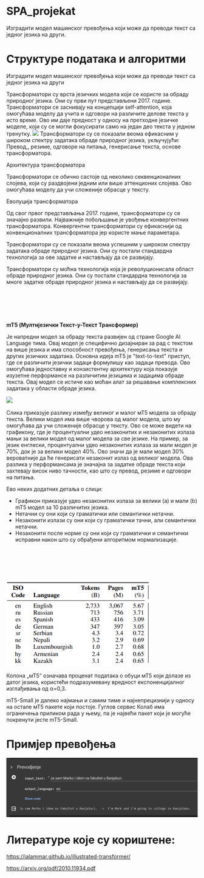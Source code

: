 # SPA_projekat
Изградити модел машинског превођења који може да преводи текст са једног језика на други.

# Структуре података и алгоритми 
Изградити модел машинског превођења који може да преводи текст са једног језика на други

Трансформатори су врста језичких модела који се користе за обраду природног језика. Они су први пут представљени 2017. године.
Трансформатори се заснивају на концепцији self-attention, која омогућава моделу да учита и одговори на различите делове текста у исто време. Ово им даје предност у односу на претходне језичке моделе, који су се могли фокусирати само на један део текста у једном тренутку.
![](Aspose.Words.7e044ac2-8f8c-42ae-b726-2733994c857d.001.png)
Трансформатори су се показали веома ефикасним у широком спектру задатака обраде природног језика, укључујући: Превод,, резиме, одговоре на питања, генерисање текста, основе трансформатора.

Архитектура трансформатора

Трансформатори се обично састоје од неколико секвенционалних слојева, који су раздвојени једним или више аттенционих слојева. Ово омогућава моделу да учи сложеније обрасце у тексту.

Еволуција трансформатора

Од свог првог представљања 2017. године, трансформатори су се значајно развили. Најважније побољшање је увођење конвергентних трансформатора. Конвергентни трансформатори су ефикаснији од конвенционалних трансформатора јер користе мање параметара.

Трансформатори су се показали веома успешним у широком спектру задатака обраде природног језика. Они су постали стандардна технологија за ове задатке и настављају да се развијају.

Трансформатори су моћна технологија која је револуционисала област обраде природног језика. Они су постали стандардна технологија за многе задатке обраде природног језика и настављају да се развијају.


<br>
<br>

<br>
<br>


**mT5 (Мултијезички Текст-у-Текст Трансформер)**


Jе напредни модел за обраду текста развијен од стране Google AI Language тима. Овај модел је специфично дизајниран за рад с текстом на више језика и има способност превођења, генерисања текста и других језичких задатака. Основна идеја mT5 је "text-to-text" приступ, где се различити језички задаци формулишу као задаци превода. Ово омогућава једноставну и конзистентну архитектуру која показује изузетне перформансе на различитим језицима и задацима обраде текста. Овај модел се истиче као моћан алат за решавање комплексних задатака у области обраде језика.


![](Aspose.Words.7e044ac2-8f8c-42ae-b726-2733994c857d.002.png)







Слика приказује разлику између великог и малог мТ5 модела за обраду текста. Велики модел има више чворова од малог модела, што му омогућава да учи сложеније обрасце у тексту. Ово се може видети на графикону, где је процентуални удео незаконитих и незаконитих излаза мањи за велики модел од малог модела за све језике.
На пример, за језик енглески, процентуални удео незаконитих излаза за мали модел је 70%, док је за велики модел 40%. Ово значи да је мали модел 30% вероватније да ће генерисати незаконит излаз од великог модела.
Ова разлика у перформансама је значајна за задатке обраде текста који захтевају висок ниво тачности, као што су превод, резиме и одговори на питања.

Ево неких додатних детаља о слици:

- Графикон приказује удео незаконитих излаза за велики (a) и мали (b) mT5 модел за 10 различитих језика.
- Нетачни су они који су граматички или семантички нетачни.
- Незаконити излази су они који су граматички тачни, али семантички нетачни.
- Незаконити после норме су они који су граматички и семантички исправни након што су обрађени алгоритмом нормализације.



<br>
<br>
<br>
<br>


![](Aspose.Words.7e044ac2-8f8c-42ae-b726-2733994c857d.003.png)





Колона „мТ5“ означава проценат података о обуци мТ5 који долазе из датог језика, користећи подразумевану вредност експоненцијалног изглађивања од α=0,3.

mT5-Small је далеко најмањи и самим тиме и  најнепрецизнији у односу на остале мТ5 пакете који постоје. Гуглов сервис Колаб има ограничења приликом рада у њему, па је највећи пакет који је могуће покренути јесте mT5-Small.

# Примјер превођења

![](Aspose.Words.7e044ac2-8f8c-42ae-b726-2733994c857d.004.png)



# Литературе које су кориштене:

<https://jalammar.github.io/illustrated-transformer/>

<https://arxiv.org/pdf/2010.11934.pdf>
